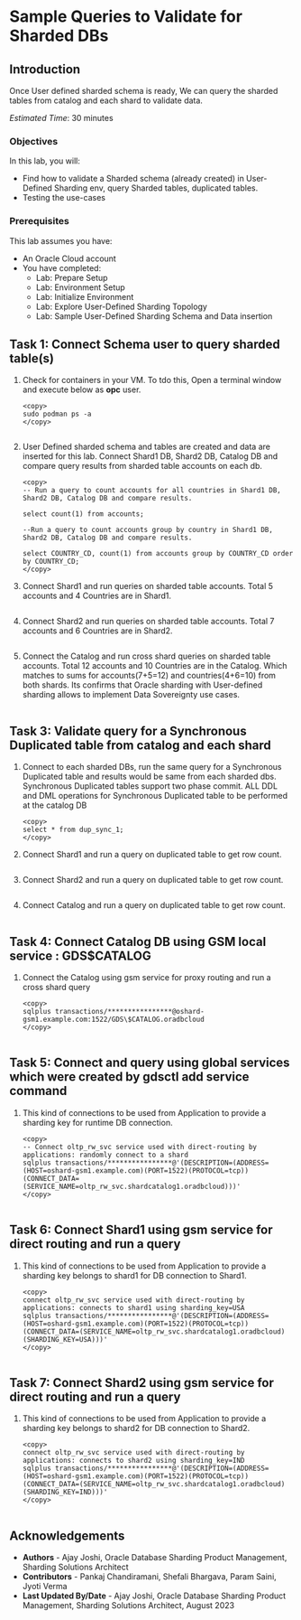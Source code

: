 # Sample Queries to Validate for Sharded DBs

## Introduction

Once User defined sharded schema is ready, We can query the sharded tables from catalog and each shard to validate data.

*Estimated Time*:  30 minutes

### Objectives

In this lab, you will:

* Find how to validate a Sharded schema (already created) in User-Defined Sharding env, query Sharded tables, duplicated tables.
* Testing the use-cases

### Prerequisites

This lab assumes you have:

* An Oracle Cloud account
* You have completed:
  * Lab: Prepare Setup
  * Lab: Environment Setup
  * Lab: Initialize Environment
  * Lab: Explore User-Defined Sharding Topology
  * Lab: Sample User-Defined Sharding Schema and Data insertion


## Task 1: Connect Schema user to query sharded table(s)

1. Check for containers in your VM. To tdo this, Open a terminal window and execute below as **opc** user.

    ```
    <copy>
    sudo podman ps -a
    </copy>
    ```

     ![<podman containers>](./images/uds-podman-containers.png " ")


2. User Defined sharded schema and tables are created and data are inserted for this lab. Connect Shard1 DB, Shard2 DB, Catalog DB and compare query results from sharded table accounts on each db.
    ```
    <copy>
    -- Run a query to count accounts for all countries in Shard1 DB, Shard2 DB, Catalog DB and compare results.

    select count(1) from accounts;

    --Run a query to count accounts group by country in Shard1 DB, Shard2 DB, Catalog DB and compare results.

    select COUNTRY_CD, count(1) from accounts group by COUNTRY_CD order by COUNTRY_CD;
    </copy>
    ```

3. Connect Shard1 and run queries on sharded table accounts. Total 5 accounts and 4 Countries are in Shard1.


    ![<Shard1 sharded table queries>](./images/uds-connect-shard1-sharded-table-queries.png " ")


4. Connect Shard2 and run queries on sharded table accounts. Total 7 accounts and 6 Countries are in Shard2.


    ![<Shard2 sharded table queries>](./images/uds-connect-shard2-sharded-table-queries.png " ")


5. Connect the Catalog and run cross shard queries on sharded table accounts. Total 12 accounts and 10 Countries are in the Catalog. Which matches to sums for accounts(7+5=12) and countries(4+6=10) from both shards. Its confirms that Oracle sharding with User-defined sharding allows to implement Data Sovereignty use cases.


    ![<Catalog sharded table queries>](./images/uds-connect-catalog-sharded-table-queries.png " ")


## Task 3: Validate query for a Synchronous Duplicated table from catalog and each shard

1. Connect to each sharded DBs, run the same query for a Synchronous Duplicated table and results would be same from each sharded dbs. Synchronous Duplicated tables support two phase commit. ALL DDL and DML operations for Synchronous Duplicated table to be performed at the catalog DB
    ```
    <copy>
    select * from dup_sync_1;
    </copy>
    ```

2. Connect Shard1 and run a query on duplicated table to get row count.


    ![<Shard1 duplicated table row count>](./images/uds-connect-shard1-duplicated-table-count.png " ")


3. Connect Shard2 and run a query on duplicated table to get row count.


    ![<Shard2 duplicated table row count>](./images/uds-connect-shard2-duplicated-table-count.png " ")


4. Connect Catalog and run a query on duplicated table to get row count.


    ![<Catalog duplicated table row count>](./images/uds-connect-catalog-duplicated-table-count.png " ")


## Task 4: Connect Catalog DB using GSM local service : GDS$CATALOG

1. Connect the Catalog using gsm service for proxy routing and run a cross shard query
    ```
    <copy>
    sqlplus transactions/****************@oshard-gsm1.example.com:1522/GDS\$CATALOG.oradbcloud
    </copy>
    ```

    ![<Catalog duplicated table row count>](./images/uds-query-gds-catalog-local-service.png " ")


## Task 5: Connect and query using global services which were created by gdsctl add service command

1. This kind of connections to be used from Application to provide a sharding key for runtime DB connection.

    ```
    <copy>
    -- Connect oltp_rw_svc service used with direct-routing by applications: randomly connect to a shard
    sqlplus transactions/****************@'(DESCRIPTION=(ADDRESS=(HOST=oshard-gsm1.example.com)(PORT=1522)(PROTOCOL=tcp))(CONNECT_DATA=(SERVICE_NAME=oltp_rw_svc.shardcatalog1.oradbcloud)))'
    </copy>
    ```

    ![<Catalog duplicated table row count>](./images/uds-connect-gsm-service-directRoutingApp.png " ")


## Task 6: Connect Shard1 using gsm service for direct routing and run a query

1. This kind of connections to be used from Application to provide a sharding key belongs to shard1 for DB connection to Shard1.

    ```
    <copy>
    connect oltp_rw_svc service used with direct-routing by applications: connects to shard1 using sharding_key=USA
    sqlplus transactions/****************@'(DESCRIPTION=(ADDRESS=(HOST=oshard-gsm1.example.com)(PORT=1522)(PROTOCOL=tcp))(CONNECT_DATA=(SERVICE_NAME=oltp_rw_svc.shardcatalog1.oradbcloud)(SHARDING_KEY=USA)))'
    </copy>
    ```
![<Catalog duplicated table row count>](./images/uds-connect-gsm-service-shard-1.png " ")


## Task 7: Connect Shard2 using gsm service for direct routing and run a query

1. This kind of connections to be used from Application to provide a sharding key belongs to shard2 for DB connection to Shard2.

    ```
    <copy>
    connect oltp_rw_svc service used with direct-routing by applications: connects to shard2 using sharding_key=IND
    sqlplus transactions/****************@'(DESCRIPTION=(ADDRESS=(HOST=oshard-gsm1.example.com)(PORT=1522)(PROTOCOL=tcp))(CONNECT_DATA=(SERVICE_NAME=oltp_rw_svc.shardcatalog1.oradbcloud)(SHARDING_KEY=IND)))'
    </copy>
    ```
![<Catalog duplicated table row count>](./images/uds-connect-gsm-service-shard-2.png " ")


## Acknowledgements

* **Authors** - Ajay Joshi, Oracle Database Sharding Product Management, Sharding Solutions Architect
* **Contributors** - Pankaj Chandiramani, Shefali Bhargava, Param Saini, Jyoti Verma
* **Last Updated By/Date** - Ajay Joshi, Oracle Database Sharding Product Management, Sharding Solutions Architect, August 2023
